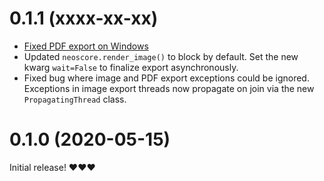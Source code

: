 # 0.1.1 (xxxx-xx-xx)

- [Fixed PDF export on Windows](https://github.com/DigiScore/neoscore/issues/37)
- Updated `neoscore.render_image()` to block by default. Set the new kwarg `wait=False` to finalize export asynchronously.
- Fixed bug where image and PDF export exceptions could be ignored. Exceptions in image export threads now propagate on join via the new `PropagatingThread` class.

# 0.1.0 (2020-05-15)

Initial release! ❤️❤️❤️
